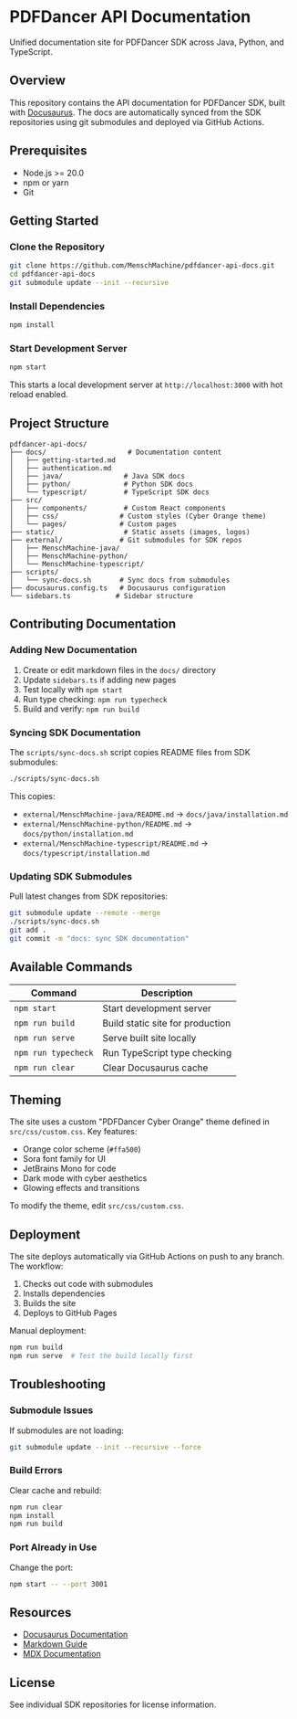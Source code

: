 # PDFDancer API Documentation

Unified documentation site for PDFDancer SDK across Java, Python, and TypeScript.

## Overview

This repository contains the API documentation for PDFDancer SDK, built with [Docusaurus](https://docusaurus.io/). The docs are automatically synced from the SDK repositories using git submodules and deployed via GitHub Actions.

## Prerequisites

- Node.js >= 20.0
- npm or yarn
- Git

## Getting Started

### Clone the Repository

```bash
git clone https://github.com/MenschMachine/pdfdancer-api-docs.git
cd pdfdancer-api-docs
git submodule update --init --recursive
```

### Install Dependencies

```bash
npm install
```

### Start Development Server

```bash
npm start
```

This starts a local development server at `http://localhost:3000` with hot reload enabled.

## Project Structure

```
pdfdancer-api-docs/
├── docs/                    # Documentation content
│   ├── getting-started.md
│   ├── authentication.md
│   ├── java/               # Java SDK docs
│   ├── python/             # Python SDK docs
│   └── typescript/         # TypeScript SDK docs
├── src/
│   ├── components/         # Custom React components
│   ├── css/               # Custom styles (Cyber Orange theme)
│   └── pages/             # Custom pages
├── static/                 # Static assets (images, logos)
├── external/              # Git submodules for SDK repos
│   ├── MenschMachine-java/
│   ├── MenschMachine-python/
│   └── MenschMachine-typescript/
├── scripts/
│   └── sync-docs.sh       # Sync docs from submodules
├── docusaurus.config.ts   # Docusaurus configuration
└── sidebars.ts           # Sidebar structure
```

## Contributing Documentation

### Adding New Documentation

1. Create or edit markdown files in the `docs/` directory
2. Update `sidebars.ts` if adding new pages
3. Test locally with `npm start`
4. Run type checking: `npm run typecheck`
5. Build and verify: `npm run build`

### Syncing SDK Documentation

The `scripts/sync-docs.sh` script copies README files from SDK submodules:

```bash
./scripts/sync-docs.sh
```

This copies:
- `external/MenschMachine-java/README.md` → `docs/java/installation.md`
- `external/MenschMachine-python/README.md` → `docs/python/installation.md`
- `external/MenschMachine-typescript/README.md` → `docs/typescript/installation.md`

### Updating SDK Submodules

Pull latest changes from SDK repositories:

```bash
git submodule update --remote --merge
./scripts/sync-docs.sh
git add .
git commit -m "docs: sync SDK documentation"
```

## Available Commands

| Command | Description |
|---------|-------------|
| `npm start` | Start development server |
| `npm run build` | Build static site for production |
| `npm run serve` | Serve built site locally |
| `npm run typecheck` | Run TypeScript type checking |
| `npm run clear` | Clear Docusaurus cache |

## Theming

The site uses a custom "PDFDancer Cyber Orange" theme defined in `src/css/custom.css`. Key features:

- Orange color scheme (`#ffa500`)
- Sora font family for UI
- JetBrains Mono for code
- Dark mode with cyber aesthetics
- Glowing effects and transitions

To modify the theme, edit `src/css/custom.css`.

## Deployment

The site deploys automatically via GitHub Actions on push to any branch. The workflow:

1. Checks out code with submodules
2. Installs dependencies
3. Builds the site
4. Deploys to GitHub Pages

Manual deployment:

```bash
npm run build
npm run serve  # Test the build locally first
```

## Troubleshooting

### Submodule Issues

If submodules are not loading:

```bash
git submodule update --init --recursive --force
```

### Build Errors

Clear cache and rebuild:

```bash
npm run clear
npm install
npm run build
```

### Port Already in Use

Change the port:

```bash
npm start -- --port 3001
```

## Resources

- [Docusaurus Documentation](https://docusaurus.io/)
- [Markdown Guide](https://www.markdownguide.org/)
- [MDX Documentation](https://mdxjs.com/)

## License

See individual SDK repositories for license information.
